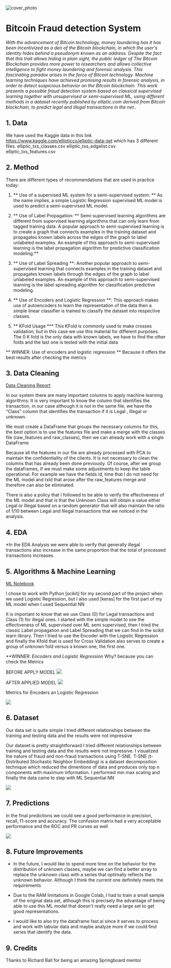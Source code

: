 ![cover_photo](./README_files/BTC.jpg)
# Bitcoin Fraud detection System

*With the advancement of Bitcoin technology, money laundering has
it has been incentivized as a den of the Bitcoin blockchain, in which the user's identity hides behind a pseudonym known as an address. Despite the fact that this trait allows hiding in plain sight, the public ledger of The Bitcoin Blockchain provides more power to researchers and allows collective intelligence to fight money laundering and forensic analysis. This fascinating paradox arises in the force of Bitcoin technology. 
Machine learning techniques have achieved promising results in forensic analysis, in order to detect suspicious behavior on the Bitcoin blockchain.
This work presents a possible fraud detection system based on classical supervised learning together with unsupervised or semi-supervised ML, using different methods in a dataset recently published by elliptic.com derived from Bitcoin blockchain, to predict legal and illegal transactions in the net..*

## 1. Data

 We have used the Kaggle data in this link https://www.kaggle.com/ellipticco/elliptic-data-set which has 3 different files.
elliptic_txs_classes.csv
elliptic_txs_edgelist.csv
elliptic_txs_features.csv


## 2. Method

There are different types of recommendations that are used in practice today:

1. ** Use of a supervised ML system for a semi-supervised system: ** As the name implies, a simple Logistic Regression supervised ML model is used to predict a semi-supervised ML model.

2. ** Use of Label Propagation: ** Semi-supervised learning algorithms are different from supervised learning algorithms that can only learn from tagged training data. A popular approach to semi-supervised learning is to create a graph that connects examples in the training dataset and propagates known labels across the edges of the graph to label unlabeled examples. An example of this approach to semi-supervised learning is the label propagation algorithm for predictive classification modeling.**
 
3. ** Use of Label Spreading **: Another popular approach to semi-supervised learning that connects examples in the training dataset and propagates known labels through the edges of the graph to label unlabeled examples. An example of this approach to semi-supervised learning is the label spreading algorithm for classification predictive modeling.

4. ** Use of Encoders and Logistic Regression **: This approach makes use of autoencoders to learn the representation of the data then a simple linear classifier is trained to classify the dataset into respective classes.

5. ** KFold Usage *** This KFold is commonly used to make crosses
validation, but in this case we use this material for different purposes. The 0 K fold is the only data with known labels, we have to find the other folds and the last one is tested with the initial data


** WINNER: Use of encoders and logistic regression **
Because it offers the best results after checking the metrics



## 3. Data Cleaning 

[Data Cleaning Report](https://colab.research.google.com/drive/1KSaH2g3aMZWlv87AY-ryv6NVtpkd7yop?usp=sharing)

In our system there are many important columns to apply machine learning algorithms: It is very important to know the column that identifies the transaction, in our case although it is not in the same file, we have the "Class" column that identifies the transaction if it is Legal , Illegal or unknown.

We must create a DataFrame that groups the necessary columns for this, the best option is to use the features file and make a merge with the classes file (raw_features and raw_classes),
then we can already work with a single DataFrame


Because all the features in our file are already processed with PCA to maintain the confidentiality of the clients. It is not necessary to clean the columns that has already been done previously.
Of course, after we group the dataframes, if we must make some adjustments to keep the table operational. For example we have the fields id, time that I do not need for the ML model and txId that arose after the raw_features merge and therefore can also be eliminated.

There is also a policy that I followed to be able to verify the effectiveness of the ML model and that is that the Unknown Class will obtain a value either Legal or Illegal based on a random generator that will also maintain the ratio of 1/10 between Legal and Illegal transactions that we noticed in the analysis.


## 4. EDA

*In the EDA Analysis we were able to verify that generally illegal transactions also increase in the same proportion that the total of processed transactions increases.



## 5. Algorithms & Machine Learning

[ML Notebook](https://colab.research.google.com/drive/1XgOpuyY-9I1GpnKOKc4uTWlLz55QPmT-?usp=sharing)

I chose to work with Python [scikit] for my second part of the project when we used Logistic Regression, but I also used [keras] for the first part of my ML model when I used Sequential NN

It is important to know that we use Class (0) for Legal transactions and Class (1) for illegal ones.
I started with the simple model to see the effectiveness of ML supervised over ML semi supervised, then I tried the classic Label propagation and Label Spreading that we can find in the scikit learn library. Then I tried to use the Encoder with the Logistic Regression and finally the Kfold that is used for Cross Validation also serves to create a group of unknown fold versus a known one, the first one.


**WINNER: *Encoders and Logistic Regression*
Why? because you can check the Metrics


BEFORE APPLY MODEL
![](./README_files/Before_Analisis.jpg)




AFTER APPLIED MODEL
![](./README_files/After_Analisis.jpg)


Metrics for Encoders an Logistic Regression

![](./README_files/Calculate_PRC.jpg)

## 6. Dataset



Our data set is quite simple I tried different relationships between the training and testing data and the results were not impressive

Our dataset is pretty straightforward I tried different relationships between training and testing data and the results were not impressive.
I visualized the nature of fraud and non-fraud transactions using T-SNE. T-SNE (t-Distributed Stochastic Neighbor Embedding) is a dataset decomposition technique which reduced the dimentions of data and produces only top n components with maximum information. I performed min max scaling and finally the data came to  step with ML Sequential NN

![](./README_files/Dataset.jpg)

## 7. Predictions

In the final predictions we could see a good performance in precision, recall, f1-score and accuracy. The confusion matrix had a very acceptable performance and the ROC and PR curves as well

![](./README_files/accuracy.jpg)



## 8. Future Improvements

* In the future, I would like to spend more time on the behavior for the distribution of unknown classes, maybe we can find a better array to replace the unknown class with a series that optimally reflects the unknown behavior. Although I think the current one definitely meets the requirements


* Due to the RAM limitations in Google Colab, I had to train a small sample of the original data set, although this is precisely the advantage of being able to use this ML model that doesn't really need a large set to get good representations.

* I would like to also try the dataframe fast.ai since it serves to process and work with tabular data and maybe analyze more if we could find series that identify the data.




## 9. Credits

Thanks to Richard Ball for being an amazing Springboard mentor




